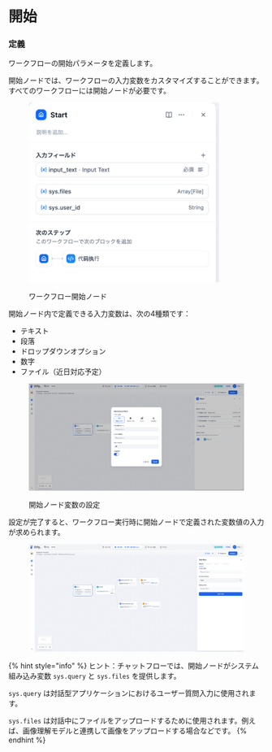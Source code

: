 # 開始

### 定義

ワークフローの開始パラメータを定義します。

開始ノードでは、ワークフローの入力変数をカスタマイズすることができます。すべてのワークフローには開始ノードが必要です。

<figure><img src="../../../../img/jp-workflow-start.png" alt="" width="375"><figcaption><p>ワークフロー開始ノード</p></figcaption></figure>

開始ノード内で定義できる入力変数は、次の4種類です：

* テキスト
* 段落
* ドロップダウンオプション
* 数字
* ファイル（近日対応予定）

<figure><img src="../../../.gitbook/assets/output (2) (1).png" alt=""><figcaption><p>開始ノード変数の設定</p></figcaption></figure>

設定が完了すると、ワークフロー実行時に開始ノードで定義された変数値の入力が求められます。

<figure><img src="../../../.gitbook/assets/output (3) (1).png" alt=""><figcaption></figcaption></figure>

{% hint style="info" %}
ヒント：チャットフローでは、開始ノードがシステム組み込み変数 `sys.query` と `sys.files` を提供します。

`sys.query` は対話型アプリケーションにおけるユーザー質問入力に使用されます。

`sys.files` は対話中にファイルをアップロードするために使用されます。例えば、画像理解モデルと連携して画像をアップロードする場合などです。
{% endhint %}